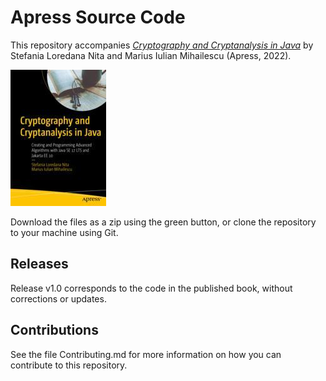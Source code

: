 # Apress Source Code

This repository accompanies [*Cryptography and Cryptanalysis in Java*](https://link.springer.com/book/10.1007/978-1-4842-8105-5) by Stefania Loredana Nita and Marius Iulian Mihailescu (Apress, 2022).

[comment]: #cover
![Cover image](978-1-4842-8104-8.jpg)

Download the files as a zip using the green button, or clone the repository to your machine using Git.

## Releases

Release v1.0 corresponds to the code in the published book, without corrections or updates.

## Contributions

See the file Contributing.md for more information on how you can contribute to this repository.
